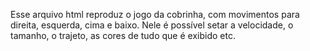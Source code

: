 Esse arquivo html reproduz o jogo da cobrinha, com movimentos para direita, esquerda, cima e baixo. 
Nele é possível setar a velocidade, o tamanho, o trajeto, as cores de tudo que é exibido etc. 